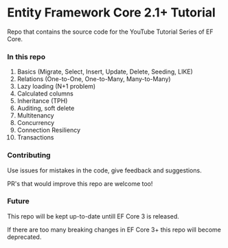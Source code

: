 # Entity Framework Core 2.1+ Tutorial
Repo that contains the source code for the YouTube Tutorial Series of EF Core. 

### In this repo

1. Basics (Migrate, Select, Insert, Update, Delete, Seeding, LIKE)
2. Relations (One-to-One, One-to-Many, Many-to-Many)
3. Lazy loading (N+1 problem)
4. Calculated columns
5. Inheritance (TPH)
6. Auditing, soft delete
7. Multitenancy
8. Concurrency
9. Connection Resiliency
10. Transactions

### Contributing

Use issues for mistakes in the code, give feedback and suggestions. 

PR's that would improve this repo are welcome too! 

### Future

This repo will be kept up-to-date untill EF Core 3 is released. 

If there are too many breaking changes in EF Core 3+ this repo will become deprecated. 

